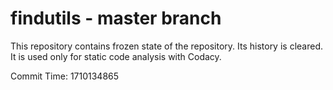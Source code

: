 # findutils - master branch

This repository contains frozen state of the repository.
Its history is cleared. It is used only for static code
analysis with Codacy.

Commit Time: 1710134865